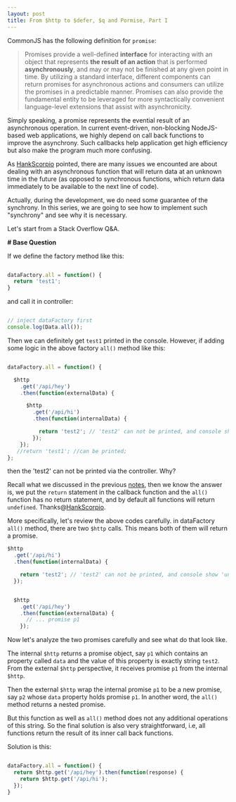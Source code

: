 ```yaml
---
layout: post
title: From $http to $defer, $q and Pormise, Part I
---
```


CommonJS has the following definition for `promise`:

> Promises provide a well-defined **interface** for interacting with an object that represents **the result of an action** that is performed **asynchronously**, and may or may not be finished at any given point in time. By utilizing a standard interface, different components can return promises for asynchronous actions and consumers can utilize the promises in a predictable manner. Promises can also provide the fundamental entity to be leveraged for more syntactically convenient language-level extensions that assist with asynchronicity.

Simply speaking, a promise represents the evential result of an asynchronous operation. In current event-driven, non-blocking NodeJS-based web applications, we highly depend on
call back functions to improve the asynchrony. Such callbacks help application get high efficiency but also make the program much more confusing.

As [HankScorpio](http://stackoverflow.com/users/4518468/hankscorpio) pointed, there are many issues we encounted are about dealing with an asynchronous function that will return data at an unknown time in the future (as opposed to synchronous functions, which return data immediately to be available to the next line of code).

Actually, during the development, we do need some guarantee of the synchrony. In this series, we are going to see how to implement such "synchrony" and see why it is necessary.

Let's start from a Stack Overflow Q&A.

**\# Base Question**

If we define the factory method like this:

```javascript

dataFactory.all = function() {
  return 'test1';
}

```
and call it in controller:

```javascript

// inject dataFactory first
console.log(Data.all());

```

Then we can definitely get `test1` printed in the console.
However, if adding some logic in the above factory `all()` method like this:

```javascript

dataFactory.all = function() {

  $http
    .get('/api/hey')
    .then(function(externalData) {

      $http
        .get('/api/hi')
        .then(function(internalData) {

          return 'test2'; // 'test2' can not be printed, and console show 'undefined'
        });
    });
   //return 'test1'; //can be printed;
};

```

then the 'test2' can not be printed via the controller. Why?

Recall what we discussed in the previous [notes](http://lszhou.github.io/misuseHttp), then we know the answer is,
we put the `return` statement in the callback function and the `all()` function has no return statement,
and by default all functions will return `undefined`. Thanks@[HankScorpio](http://stackoverflow.com/users/4518468/hankscorpio).

More specifically, let's review the above codes carefully. in dataFactory `all()` method, there are two `$http` calls.
This means both of them will return a promise.

```javascript
$http
  .get('/api/hi')
  .then(function(internalData) {

    return 'test2'; // 'test2' can not be printed, and console show 'undefined'
  });
```


```javascript

  $http
    .get('/api/hey')
    .then(function(externalData) {
      // ... promise p1
    });

```
Now let's analyze the two promises carefully and see what do that look like.

The internal `$http` returns a promise object, say `p1` which contains an property called `data` and the value of this property is exactly string `test2`.
From the external `$http` perspective, it receives promise `p1` from the internal `$http`.

Then the external `$http` wrap the internal
promise `p1` to be a new promise, say `p2` whose `data` property holds promise `p1`. In another word, the `all()` method returns a nested
promise.

But this function as well as `all()` method does not any additional operations of this string. So the final solution is also
very straightforward, i.e, all functions return the result of its inner call back functions.

Solution is this:

```javascript

dataFactory.all = function() {
  return $http.get('/api/hey').then(function(response) {
    return $http.get('/api/hi');
  });
}

```
